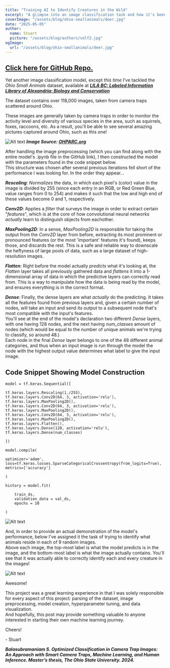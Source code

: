 ```yaml
---
title: "Training AI to Identify Creatures in the Wild"
excerpt: "A glimpse into an image classification task and how it's been automated."
coverImage: "/assets/blog/ohio-smallanimals/deer.jpg"
date: "2025-05-05"
author:
  name: Stuart
  picture: "/assets/blog/authors/self2.jpg"
ogImage:
  url: "/assets/blog/ohio-smallanimals/deer.jpg"
---
```


## [__Click here for GitHub Repo.__](https://github.com/rileystuartmyers/OhioSmallAnimalsCNN)

Yet another image classification model, except _this time_ I've tackled the _Ohio Small Animals_ dataset, available at 
[***LILA BC: Labeled Information Library of Alexandria: Biology and Conservation***](https://lila.science/datasets/ohio-small-animals/)

The dataset contains over 118,000 images, taken from camera traps scattered around Ohio.

These images are generally taken by camera traps in order to monitor the activity level and diversity of various species in the area, such as squirrels, foxes, raccoons, etc. As a result, you'll be able to see several amazing pictures captured around Ohio, such as this one!

![Alt text](/assets/blog/ohio-smallanimals/cute.jpg)
***Image Source: [***OHPARC.org***](https://ohparc.org)***

After handling the image preprocessing (which you can find along with the entire model's .ipynb file in the GitHub link), I then constructed the model with the parameters found in the code snippet below.\
This structure was chosen after several previous iterations fell short of the performance I was looking for. In the order they appear...

***Rescaling***: _Normalizes_ the data, in which each pixel's (color) value in the image is divided by 255 (since each entry in an RGB, or Red Green Blue, value ranges from 0 to 254) and makes it such that the low and high end of these values become 0 and 1, respectively.

***Conv2D***: Applies a _filter_ that surveys the image in order to extract certain "_features_", which is at the core of how convolutional neural networks _actually_ learn to distinguish objects from eachother.

***MaxPooling2D***: In a sense, _MaxPooling2D_ is responsible for taking the output from the _Conv2D_ layer from before, extracting its most prominent or pronounced features (or the most 'important' features it's found), keeps those, and discards the rest. This is a safe and reliable way to downscale the heftyness of large pools of data, such as a large dataset of high-resolution images.

***Flatten***: Right before the model actually _predicts_ what it's looking at, the _Flatten_ layer takes all previously gathered data and _flattens_ it into a 1-dimensional array of data in which the predictive layers can correctly read from. This is a way to manipulate how the data is being read by the model, and ensures everything is in the correct format.

***Dense***: Finally, the dense layers are what _actually_ do the predicting. It takes all the features found from previous layers and, given a certain number of nodes, will take an input and send its output to a subsequent node that's most compatible with the input's features.\
You'll see at the end of the model's declaration two different _Dense_ layers, with one having 128 nodes, and the next having _num_classes_ amount of nodes (which would be equal to the number of unique animals we're trying to classify, so around 48.)\
Each node in the final _Dense_ layer belongs to one of the 48 different animal categories, and thus when an input image is run through the model the node with the highest output value determines what label to give the input image.

## Code Snippet Showing Model Construction 

    model = tf.keras.Sequential([

    tf.keras.layers.Rescaling(1./255),
    tf.keras.layers.Conv2D(64, 3, activation='relu'),
    tf.keras.layers.MaxPooling2D(),
    tf.keras.layers.Conv2D(64, 3, activation='relu'),
    tf.keras.layers.MaxPooling2D(),
    tf.keras.layers.Conv2D(64, 3, activation='relu'),
    tf.keras.layers.MaxPooling2D(),
    tf.keras.layers.Flatten(),
    tf.keras.layers.Dense(128, activation='relu'),
    tf.keras.layers.Dense(num_classes)

    ])

    model.compile(
        
    optimizer='adam',
    loss=tf.keras.losses.SparseCategoricalCrossentropy(from_logits=True),
    metrics=['accuracy']
    
    )

    history = model.fit(

        train_ds,
        validation_data = val_ds,
        epochs = 10
        
    )

![Alt text](/assets/blog/ohio-smallanimals/graph.jpg)

And, in order to provide an actual demonstration of the model's performance, below I've assigned it the task of trying to identify what animals reside in each of 9 random images.\
Above each image, the top-most label is what the model predicts is in the image, and the bottom-most label is what the image actually contains.
You'll see that it was actually able to correctly identify each and every creature in the images!

![Alt text](/assets/blog/ohio-smallanimals/predictions.jpg)

Awesome!

This project was a great learning experience in that I was solely responsible for every aspect of this project: parsing of the dataset, image preprocessing, model creation, hyperparameter tuning, and data visualization.\
And hopefully, this post may provide something valuable to anyone interested in starting their own machine learning journey.

Cheers!

\- Stuart


***Balasubramaniam S. Optimized Classification in Camera Trap Images: An Approach with Smart Camera Traps, Machine Learning, and Human Inference. Master’s thesis, The Ohio State University. 2024.***